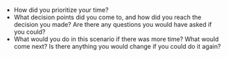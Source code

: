 - How did you prioritize your time?
- What decision points did you come to, and how did you reach the decision you made? Are there any questions you would have asked if you could?
- What would you do in this scenario if there was more time? What would come next? Is there anything you would change if you could do it again?
